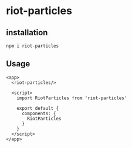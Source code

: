 # riot-particles

## installation

```
npm i riot-particles
```

## Usage

```riot
<app>
  <riot-particles/>

  <script>
    import RiotParticles from 'riot-particles'

    export default {
      components: {
        RiotParticles
      }
    }
  </script>
</app>

```
